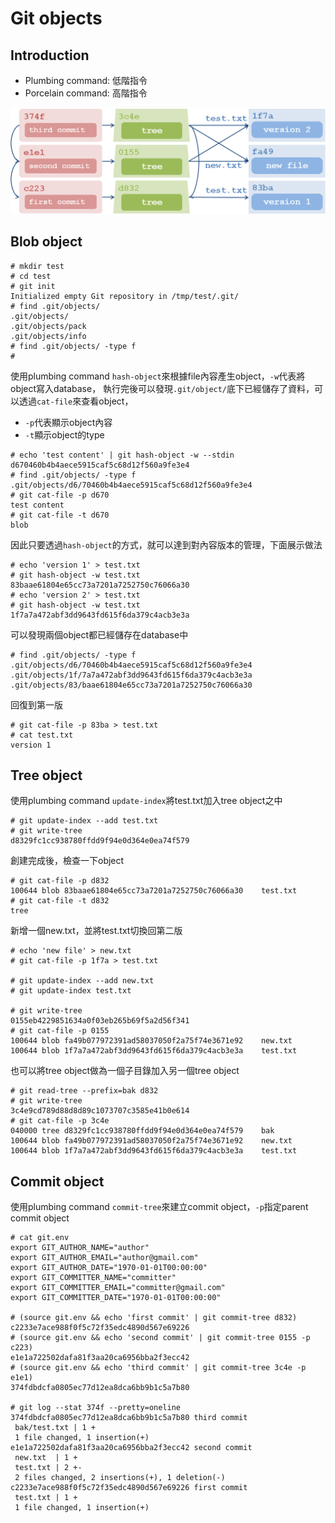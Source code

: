 # Git objects
## Introduction
* Plumbing command: 低階指令
* Porcelain command: 高階指令

![Blueprint](https://github.com/pplinlin2/LinuxVCS/blob/master/src/internals/objects.png)

## Blob object
```console
# mkdir test
# cd test
# git init
Initialized empty Git repository in /tmp/test/.git/
# find .git/objects/
.git/objects/
.git/objects/pack
.git/objects/info
# find .git/objects/ -type f
#
```
使用plumbing command `hash-object`來根據file內容產生object，`-w`代表將object寫入database，
執行完後可以發現`.git/object/`底下已經儲存了資料，可以透過`cat-file`來查看object，
* `-p`代表顯示object內容
* `-t`顯示object的type
```console
# echo 'test content' | git hash-object -w --stdin
d670460b4b4aece5915caf5c68d12f560a9fe3e4
# find .git/objects/ -type f
.git/objects/d6/70460b4b4aece5915caf5c68d12f560a9fe3e4
# git cat-file -p d670
test content
# git cat-file -t d670
blob
```
因此只要透過`hash-object`的方式，就可以達到對內容版本的管理，下面展示做法
```console
# echo 'version 1' > test.txt
# git hash-object -w test.txt
83baae61804e65cc73a7201a7252750c76066a30
# echo 'version 2' > test.txt
# git hash-object -w test.txt
1f7a7a472abf3dd9643fd615f6da379c4acb3e3a
```
可以發現兩個object都已經儲存在database中
```console
# find .git/objects/ -type f
.git/objects/d6/70460b4b4aece5915caf5c68d12f560a9fe3e4
.git/objects/1f/7a7a472abf3dd9643fd615f6da379c4acb3e3a
.git/objects/83/baae61804e65cc73a7201a7252750c76066a30
```
回復到第一版
```console
# git cat-file -p 83ba > test.txt
# cat test.txt
version 1
```

## Tree object
使用plumbing command `update-index`將test.txt加入tree object之中
```console
# git update-index --add test.txt
# git write-tree
d8329fc1cc938780ffdd9f94e0d364e0ea74f579
```
創建完成後，檢查一下object
```console
# git cat-file -p d832
100644 blob 83baae61804e65cc73a7201a7252750c76066a30    test.txt
# git cat-file -t d832
tree
```
新增一個new.txt，並將test.txt切換回第二版
```console
# echo 'new file' > new.txt
# git cat-file -p 1f7a > test.txt

# git update-index --add new.txt
# git update-index test.txt

# git write-tree
0155eb4229851634a0f03eb265b69f5a2d56f341
# git cat-file -p 0155
100644 blob fa49b077972391ad58037050f2a75f74e3671e92    new.txt
100644 blob 1f7a7a472abf3dd9643fd615f6da379c4acb3e3a    test.txt
```
也可以將tree object做為一個子目錄加入另一個tree object
```console
# git read-tree --prefix=bak d832
# git write-tree
3c4e9cd789d88d8d89c1073707c3585e41b0e614
# git cat-file -p 3c4e
040000 tree d8329fc1cc938780ffdd9f94e0d364e0ea74f579    bak
100644 blob fa49b077972391ad58037050f2a75f74e3671e92    new.txt
100644 blob 1f7a7a472abf3dd9643fd615f6da379c4acb3e3a    test.txt
```

## Commit object
使用plumbing command `commit-tree`來建立commit object，`-p`指定parent commit object
```console
# cat git.env
export GIT_AUTHOR_NAME="author"
export GIT_AUTHOR_EMAIL="author@gmail.com"
export GIT_AUTHOR_DATE="1970-01-01T00:00:00"
export GIT_COMMITTER_NAME="committer"
export GIT_COMMITTER_EMAIL="committer@gmail.com"
export GIT_COMMITTER_DATE="1970-01-01T00:00:00"

# (source git.env && echo 'first commit' | git commit-tree d832)
c2233e7ace988f0f5c72f35edc4890d567e69226
# (source git.env && echo 'second commit' | git commit-tree 0155 -p c223)
e1e1a722502dafa81f3aa20ca6956bba2f3ecc42
# (source git.env && echo 'third commit' | git commit-tree 3c4e -p e1e1)
374fdbdcfa0805ec77d12ea8dca6bb9b1c5a7b80

# git log --stat 374f --pretty=oneline
374fdbdcfa0805ec77d12ea8dca6bb9b1c5a7b80 third commit
 bak/test.txt | 1 +
 1 file changed, 1 insertion(+)
e1e1a722502dafa81f3aa20ca6956bba2f3ecc42 second commit
 new.txt  | 1 +
 test.txt | 2 +-
 2 files changed, 2 insertions(+), 1 deletion(-)
c2233e7ace988f0f5c72f35edc4890d567e69226 first commit
 test.txt | 1 +
 1 file changed, 1 insertion(+)
```
